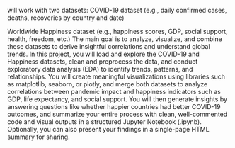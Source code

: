  will work with two datasets:
COVID-19 dataset (e.g., daily confirmed cases, deaths, recoveries by country and date)


Worldwide Happiness dataset (e.g., happiness scores, GDP, social support, health, freedom, etc.)
The main goal is to analyze, visualize, and combine these datasets to derive insightful correlations and understand global trends.
In this project, you will load and explore the COVID-19 and Happiness datasets, clean and preprocess the data, and conduct exploratory data analysis (EDA) to identify trends, patterns, and relationships. You will create meaningful visualizations using libraries such as matplotlib, seaborn, or plotly, and merge both datasets to analyze correlations between pandemic impact and happiness indicators such as GDP, life expectancy, and social support. You will then generate insights by answering questions like whether happier countries had better COVID-19 outcomes, and summarize your entire process with clean, well-commented code and visual outputs in a structured Jupyter Notebook (.ipynb). Optionally, you can also present your findings in a single-page HTML summary for sharing.
